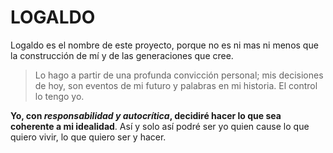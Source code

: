 # LOGALDO
Logaldo es el nombre de este proyecto, porque no es ni mas ni menos que la construcción de mí y de las generaciones que cree. 

> Lo hago a partir de una profunda convicción personal; mis decisiones de hoy, son eventos de mi futuro y palabras en mi historia. El control lo tengo yo. 

**Yo, con _responsabilidad y autocrítica_, decidiré hacer lo que sea coherente a mi idealidad**. Así y solo así podré ser yo quien cause lo que quiero vivir, lo que quiero ser y hacer. 
